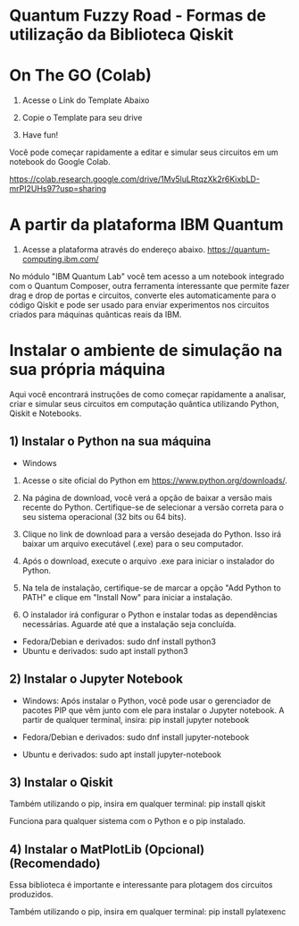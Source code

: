 # Quantum Fuzzy Road - Formas de utilização da Biblioteca Qiskit

# On The GO (Colab)

1. Acesse o Link do Template Abaixo

2. Copie o Template para seu drive

3. Have fun! 

Você pode começar rapidamente a editar e simular seus circuitos em um notebook do Google Colab.

https://colab.research.google.com/drive/1Mv5luLRtqzXk2r6KixbLD-mrPI2UHs97?usp=sharing

# A partir da plataforma IBM Quantum

1. Acesse a plataforma através do endereço abaixo.
https://quantum-computing.ibm.com/

No módulo "IBM Quantum Lab" você tem acesso a um notebook integrado com o Quantum Composer, outra ferramenta interessante que permite fazer drag e drop de portas e circuitos, converte eles automaticamente para o código Qiskit e pode ser usado para enviar experimentos nos circuitos criados para máquinas quânticas reais da IBM.

# Instalar o ambiente de simulação na sua própria máquina

Aqui você encontrará instruções de como começar rapidamente a analisar, criar e simular seus circuitos em computação quântica utilizando Python, Qiskit e Notebooks. 

## 1) Instalar o Python na sua máquina

- Windows

1. Acesse o site oficial do Python em https://www.python.org/downloads/.

2. Na página de download, você verá a opção de baixar a versão mais recente do Python. Certifique-se de selecionar a versão correta para o seu sistema operacional (32 bits ou 64 bits).

3. Clique no link de download para a versão desejada do Python. Isso irá baixar um arquivo executável (.exe) para o seu computador.

4. Após o download, execute o arquivo .exe para iniciar o instalador do Python.

5. Na tela de instalação, certifique-se de marcar a opção "Add Python to PATH" e clique em "Install Now" para iniciar a instalação.

6. O instalador irá configurar o Python e instalar todas as dependências necessárias. Aguarde até que a instalação seja concluída.

- Fedora/Debian e derivados: sudo dnf install python3
- Ubuntu e derivados: sudo apt install python3

## 2) Instalar o Jupyter Notebook

- Windows: Após instalar o Python, você pode usar o gerenciador de pacotes PIP que vêm junto com ele para instalar o Jupyter notebook. A partir de qualquer terminal, insira: pip install jupyter notebook

- Fedora/Debian e derivados: sudo dnf install jupyter-notebook
- Ubuntu e derivados: sudo apt install jupyter-notebook

## 3) Instalar o Qiskit

Também utilizando o pip, insira em qualquer terminal: pip install qiskit

Funciona para qualquer sistema com o Python e o pip instalado.

## 4) Instalar o MatPlotLib (Opcional) (Recomendado)

Essa biblioteca é importante e interessante para plotagem dos circuitos produzidos.

Também utilizando o pip, insira em qualquer terminal: pip install pylatexenc







